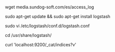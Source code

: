 wget media.sundog-soft.com/es/access_log


sudo apt-get update && sudo apt-get install logstash


sudo vi /etc/logstash/conf.d/logstash.conf


cd /usr/share/logstash/

curl 'localhost:9200/_cat/indices?v'



